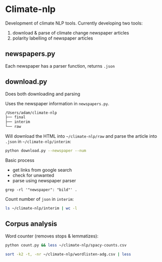 # Climate-nlp

Development of climate NLP tools.  Currently developing two tools:
1. download & parse of climate change newspaper articles
2. polarity labelling of newspaper articles

## newspapers.py

Each newspaper has a parser function, returns `.json`

## download.py

Does both downloading and parsing

Uses the newspaper information in `newspapers.py`.

```bash
/Users/adam/climate-nlp
├── final
├── interim
└── raw
```

Will download the HTML into `~/climate-nlp/raw` and parse the article into `.json` in `~/climate-nlp/interim`:

```bash
python download.py --newspaper --num
```

Basic process
- get links from google search
- check for unwanted
- parse using newspaper parser

`grep -rl '"newspaper": "bild"' .`

Count number of `json` in `interim`:

```bash
ls ~/climate-nlp/interim | wc -l
```

## Corpus analysis

Word counter (removes stops & lemmatizes):

```bash
python count.py && less ~/climate-nlp/spacy-counts.csv

sort -k2 -t, -nr ~/climate-nlp/wordlisten-adg.csv | less
```
